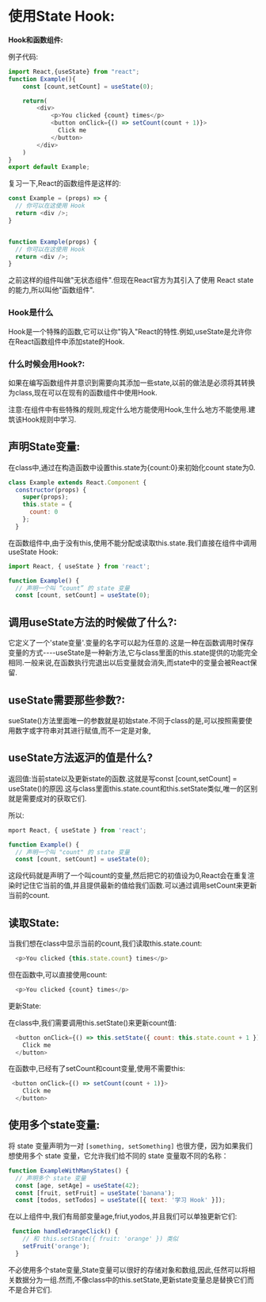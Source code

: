 # 使用State Hook:



**Hook和函数组件:**

例子代码:

```js
import React,{useState} from "react";
function Example(){
    const [count,setCount] = useState(0);

    return(
        <div>
            <p>You clicked {count} times</p>
            <button onClick={() => setCount(count + 1)}>
              Click me
            </button>
        </div>
    )
}
export default Example;
```



复习一下,React的函数组件是这样的:

```js
const Example = (props) => {
  // 你可以在这使用 Hook
  return <div />;
}


function Example(props) {
  // 你可以在这使用 Hook
  return <div />;
}
```

之前这样的组件叫做"无状态组件".但现在React官方为其引入了使用 React state的能力,所以叫他"函数组件".

### Hook是什么

Hook是一个特殊的函数,它可以让你"钩入"React的特性.例如,useState是允许你在React函数组件中添加state的Hook.

### 什么时候会用Hook?:

如果在编写函数组件并意识到需要向其添加一些state,以前的做法是必须将其转换为class,现在可以在现有的函数组件中使用Hook.

注意:在组件中有些特殊的规则,规定什么地方能使用Hook,生什么地方不能使用.建筑该Hook规则中学习.

## 声明State变量:

在class中,通过在构造函数中设置this.state为{count:0}来初始化count state为0.

```js
class Example extends React.Component {
  constructor(props) {
    super(props);
    this.state = {
      count: 0
    };
  }
```

在函数组件中,由于没有this,使用不能分配或读取this.state.我们直接在组件中调用useState Hook:

```js
import React, { useState } from 'react';

function Example() {
  // 声明一个叫 “count” 的 state 变量
  const [count, setCount] = useState(0);
```

## 调用useState方法的时候做了什么?:

它定义了一个'state变量'.变量的名字可以起为任意的.这是一种在函数调用时保存变量的方式----useState是一种新方法,它与class里面的this.state提供的功能完全相同.一般来说,在函数执行完退出以后变量就会消失,而state中的变量会被React保留.

## useState需要那些参数?:

sueState()方法里面唯一的参数就是初始state.不同于class的是,可以按照需要使用数字或字符串对其进行赋值,而不一定是对象,

## useState方法返沪的值是什么?

返回值:当前state以及更新state的函数.这就是写const [count,setCount] = useState()的原因.这与class里面this.state.count和this.setState类似,唯一的区别就是需要成对的获取它们.

所以:

```js
mport React, { useState } from 'react';

function Example() {
  // 声明一个叫 "count" 的 state 变量
  const [count, setCount] = useState(0);
```

这段代码就是声明了一个叫count的变量,然后把它的初值设为0,React会在重复渲染时记住它当前的值,并且提供最新的值给我们函数.可以通过调用setCount来更新当前的count.

## 读取State:

当我们想在class中显示当前的count,我们读取this.state.count:

```js
  <p>You clicked {this.state.count} times</p>
```

但在函数中,可以直接使用count:

```js
  <p>You clicked {count} times</p>
```

更新State:

在class中,我们需要调用this.setState()来更新count值:

```js
  <button onClick={() => this.setState({ count: this.state.count + 1 })}>
    Click me
  </button>
```

在函数中,已经有了setCount和count变量,使用不需要this:

```js
 <button onClick={() => setCount(count + 1)}>
    Click me
  </button>
```

## 使用多个state变量:

将 state 变量声明为一对 `[something, setSomething]` 也很方便，因为如果我们想使用多个 state 变量，它允许我们给不同的 state 变量取不同的名称： 

```js
function ExampleWithManyStates() {
  // 声明多个 state 变量
  const [age, setAge] = useState(42);
  const [fruit, setFruit] = useState('banana');
  const [todos, setTodos] = useState([{ text: '学习 Hook' }]);
```

在以上组件中,我们有局部变量age,friut,yodos,并且我们可以单独更新它们:

```js
 function handleOrangeClick() {
    // 和 this.setState({ fruit: 'orange' }) 类似
    setFruit('orange');
  }
```

不必使用多个state变量,State变量可以很好的存储对象和数组,因此,任然可以将相关数据分为一组.然而,不像class中的this.setState,更新state变量总是替换它们而不是合并它们.
